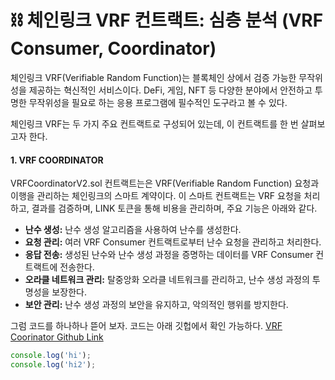 # ⛓️ 체인링크 VRF 컨트랙트: 심층 분석 (VRF Consumer, Coordinator)

체인링크 VRF(Verifiable Random Function)는 블록체인 상에서 검증 가능한 무작위성을 제공하는 혁신적인 서비스이다. DeFi, 게임, NFT 등 다양한 분야에서 안전하고 투명한 무작위성을 필요로 하는 응용 프로그램에 필수적인 도구라고 볼 수 있다. 

체인링크 VRF는 두 가지 주요 컨트랙트로 구성되어 있는데, 이 컨트랙트를 한 번 살펴보고자 한다.

#### 1. VRF COORDINATOR

VRFCoordinatorV2.sol 컨트랙트는은 VRF(Verifiable Random Function) 요청과 이행을 관리하는 체인링크의 스마트 계약이다. 이 스마트 컨트랙트는 VRF 요청을 처리하고, 결과를 검증하며, LINK 토큰을 통해 비용을 관리하며, 주요 기능은 아래와 같다.

* **난수 생성:** 난수 생성 알고리즘을 사용하여 난수를 생성한다.
* **요청 관리:** 여러 VRF Consumer 컨트랙트로부터 난수 요청을 관리하고 처리한다.
* **응답 전송:** 생성된 난수와 난수 생성 과정을 증명하는 데이터를 VRF Consumer 컨트랙트에 전송한다.
* **오라클 네트워크 관리:** 탈중앙화 오라클 네트워크를 관리하고, 난수 생성 과정의 투명성을 보장한다.
* **보안 관리:** 난수 생성 과정의 보안을 유지하고, 악의적인 행위를 방지한다.

그럼 코드를 하나하나 뜯어 보자. 코드는 아래 깃헙에서 확인 가능하다.
[VRF Coorinator Github Link](https://github.com/smartcontractkit/chainlink/blob/develop/contracts/src/v0.8/vrf/VRFCoordinatorV2.sol)


```javascript
console.log('hi');
console.log('hi2');
```
